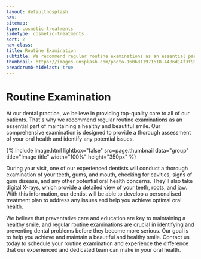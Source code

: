 ```yaml
---
layout: defaultnosplash
nav: 
sitemap: 
type: cosmetic-treatments
sidetype: cosmetic-treatments
sort: 2
nav-class: 
title: Routine Examination
subtitle: We recommend regular routine examinations as an essential part of maintaining a healthy and beautiful smile.
thumbnail: https://images.unsplash.com/photo-1606811971618-4486d14f3f99?q=80&w=1974&auto=format&fit=crop&ixlib=rb-4.0.3&ixid=M3wxMjA3fDB8MHxwaG90by1wYWdlfHx8fGVufDB8fHx8fA%3D%3D
breadcrumb-hidelast: true
---
```


# Routine Examination

At our dental practice, we believe in providing top-quality care to all of our patients. That's why we recommend regular routine examinations as an essential part of maintaining a healthy and beautiful smile. Our comprehensive examination is designed to provide a thorough assessment of your oral health and identify any potential issues.

{% include image.html lightbox="false" src=page.thumbnail data="group" title="Image title" width="100%" height="350px" %}

During your visit, one of our experienced dentists will conduct a thorough examination of your teeth, gums, and mouth, checking for cavities, signs of gum disease, and any other potential oral health concerns. They'll also take digital X-rays, which provide a detailed view of your teeth, roots, and jaw. With this information, our dentist will be able to develop a personalised treatment plan to address any issues and help you achieve optimal oral health.

We believe that preventative care and education are key to maintaining a healthy smile, and regular routine examinations are crucial in identifying and preventing dental problems before they become more serious. Our goal is to help you achieve and maintain a beautiful and healthy smile. Contact us today to schedule your routine examination and experience the difference that our experienced and dedicated team can make in your oral health.
